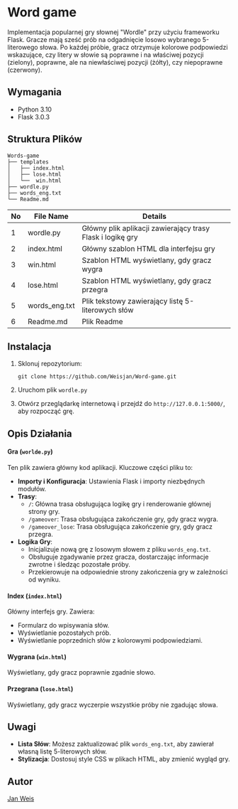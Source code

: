 # Word game

Implementacja popularnej gry słownej "Wordle" przy użyciu frameworku Flask. Gracze mają sześć prób na odgadnięcie losowo wybranego 5-literowego słowa. Po każdej próbie, gracz otrzymuje kolorowe podpowiedzi wskazujące, czy litery w słowie są poprawne i na właściwej pozycji (zielony), poprawne, ale na niewłaściwej pozycji (żółty), czy niepoprawne (czerwony).

## Wymagania

* Python 3.10
* Flask 3.0.3

## Struktura Plików

```
Words-game
├── templates
│   ├── index.html
│   ├── lose.html
│   └──  win.html
├── wordle.py
├── words_eng.txt
└── Readme.md
```

| No | File Name | Details 
|----|------------|-------|
| 1  | wordle.py | Główny plik aplikacji zawierający trasy Flask i logikę gry
| 2 | index.html | Główny szablon HTML dla interfejsu gry
| 3  | win.html | Szablon HTML wyświetlany, gdy gracz wygra
| 4 | lose.html | Szablon HTML wyświetlany, gdy gracz przegra
| 5 | words_eng.txt | Plik tekstowy zawierający listę 5-literowych słów
| 6 | Readme.md | Plik Readme

## Instalacja

1. Sklonuj repozytorium:
    ```
    git clone https://github.com/Weisjan/Word-game.git
    ```

2. Uruchom plik `wordle.py`

3. Otwórz przeglądarkę internetową i przejdź do `http://127.0.0.1:5000/`, aby rozpocząć grę.

## Opis Działania

#### Gra (`worlde.py`)

Ten plik zawiera główny kod aplikacji. Kluczowe części pliku to:

- **Importy i Konfiguracja**: Ustawienia Flask i importy niezbędnych modułów.
- **Trasy**:
  - `/`: Główna trasa obsługująca logikę gry i renderowanie głównej strony gry.
  - `/gameover`: Trasa obsługująca zakończenie gry, gdy gracz wygra.
  - `/gameover_lose`: Trasa obsługująca zakończenie gry, gdy gracz przegra.
- **Logika Gry**:
  - Inicjalizuje nową grę z losowym słowem z pliku `words_eng.txt`.
  - Obsługuje zgadywanie przez gracza, dostarczając informacje zwrotne i śledząc pozostałe próby.
  - Przekierowuje na odpowiednie strony zakończenia gry w zależności od wyniku.

#### Index (`index.html`)

Główny interfejs gry. Zawiera:

- Formularz do wpisywania słów.
- Wyświetlanie pozostałych prób.
- Wyświetlanie poprzednich słów z kolorowymi podpowiedziami.

#### Wygrana (`win.html`)

Wyświetlany, gdy gracz poprawnie zgadnie słowo.

#### Przegrana (`lose.html`)

Wyświetlany, gdy gracz wyczerpie wszystkie próby nie zgadując słowa.

## Uwagi

- **Lista Słów**: Możesz zaktualizować plik `words_eng.txt`, aby zawierał własną listę 5-literowych słów.
- **Stylizacja**: Dostosuj style CSS w plikach HTML, aby zmienić wygląd gry.

## Autor

[Jan Weis](https://github.com/Weisjan)
